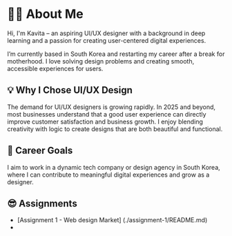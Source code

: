 # 👩‍💻 About Me

Hi, I'm Kavita – an aspiring UI/UX designer with a background in deep learning and a passion for creating user-centered digital experiences. 

I’m currently based in South Korea and restarting my career after a break for motherhood. I love solving design problems and creating smooth, accessible experiences for users.

## 💡 Why I Chose UI/UX Design

The demand for UI/UX designers is growing rapidly. In 2025 and beyond, most businesses understand that a good user experience can directly improve customer satisfaction and business growth. I enjoy blending creativity with logic to create designs that are both beautiful and functional.

## 🧭 Career Goals

I aim to work in a dynamic tech company or design agency in South Korea, where I can contribute to meaningful digital experiences and grow as a designer.

## 😎 Assignments
- [Assignment 1 - Web design Market] (./assignment-1/README.md)
- 
